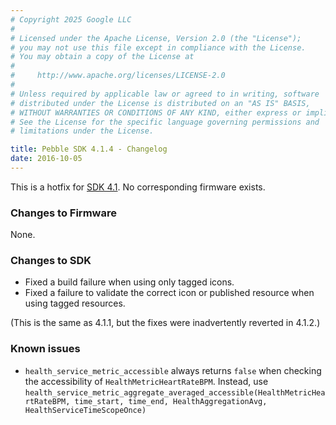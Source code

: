 ```yaml
---
# Copyright 2025 Google LLC
#
# Licensed under the Apache License, Version 2.0 (the "License");
# you may not use this file except in compliance with the License.
# You may obtain a copy of the License at
#
#     http://www.apache.org/licenses/LICENSE-2.0
#
# Unless required by applicable law or agreed to in writing, software
# distributed under the License is distributed on an "AS IS" BASIS,
# WITHOUT WARRANTIES OR CONDITIONS OF ANY KIND, either express or implied.
# See the License for the specific language governing permissions and
# limitations under the License.

title: Pebble SDK 4.1.4 - Changelog
date: 2016-10-05
---
```


This is a hotfix for [SDK 4.1](/sdk/changelogs/4.1/). No corresponding firmware exists.

### Changes to Firmware

None.

### Changes to SDK

* Fixed a build failure when using only tagged icons.
* Fixed a failure to validate the correct icon or published resource when using tagged resources.

(This is the same as 4.1.1, but the fixes were inadvertently reverted in 4.1.2.)

### Known issues

* ``health_service_metric_accessible`` always returns `false` when
  checking the accessibility of ``HealthMetricHeartRateBPM``.
  Instead, use
  `health_service_metric_aggregate_averaged_accessible(HealthMetricHeartRateBPM, time_start, time_end, HealthAggregationAvg, HealthServiceTimeScopeOnce)`
